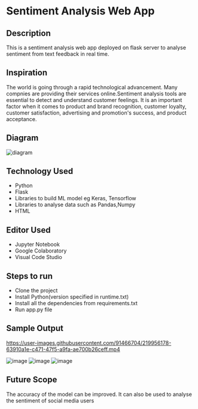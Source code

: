 # Sentiment Analysis Web App
## Description
This is a sentiment analysis web app deployed on flask server to analyse sentiment from text feedback in real time.
## Inspiration
The world is going through a rapid technological advancement. Many compnies are providing their services online.Sentiment analysis tools are essential to detect and understand customer feelings. It is an important factor when it comes to product and brand recognition, customer loyalty, customer satisfaction, advertising and promotion's success, and product acceptance.
## Diagram
![diagram](https://user-images.githubusercontent.com/91466704/189839801-dcd89f8a-1fbd-410d-a014-7cc0cdd19636.png)
## Technology Used
* Python
* Flask 
* Libraries to build ML model eg Keras, Tensorflow
* Libraries to analyse data such as Pandas,Numpy
* HTML
## Editor Used
* Jupyter Notebook
* Google Colaboratory
* Visual Code Studio
## Steps to run
* Clone the project
* Install Python(version specified in runtime.txt)
* Install all the dependencies from requirements.txt
* Run app.py file
## Sample Output

https://user-images.githubusercontent.com/91466704/219956178-63910a1e-c471-47f5-a9fa-ae700b26ceff.mp4

![image](https://user-images.githubusercontent.com/91466704/171982099-f9a533aa-1e5e-49a4-8420-cef82a197a5d.png)
![image](https://user-images.githubusercontent.com/91466704/171982186-64f8f876-f5bf-4945-948a-c6c9ea29690b.png)
![image](https://user-images.githubusercontent.com/91466704/171982281-ae33e55e-f054-4979-a1eb-d020042aa7f6.png)
## Future Scope
The accuracy of the model can be improved. It can also be used to analyse the sentiment of social media users


